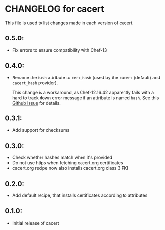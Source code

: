 # CHANGELOG for cacert

This file is used to list changes made in each version of cacert.

## 0.5.0:

* Fix errors to ensure compatibility with Chef-13

## 0.4.0:

* Rename the `hash` attribute to `cert_hash` (used by the `cacert` (default)
  and `cacert_hash` provider).

  This change is a workaround, as Chef-12.16.42 apparently fails with a hard to
  track down error message if an attribute is named `hash`. See this [Github
  issue](https://github.com/chef/chef/issues/5565) for details.

## 0.3.1:

* Add support for checksums

## 0.3.0:

* Check whether hashes match when it's provided
* Do not use https when fetching cacert.org certificates
* cacert.org recipe now also installs cacert.org class 3 PKI

## 0.2.0:

* Add default recipe, that installs certificates according to attributes

## 0.1.0:

* Initial release of cacert
